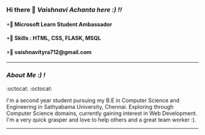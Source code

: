 ### Hi there 👋 _Vaishnavi Achanta here :) !!_
<h4>∘🤖 Microsoft Learn Student Ambassador<br></h4>
<h4>∘🤖 Skills : HTML, CSS, FLASK, MSQL <br></h4>
<h4>∘🤖 vaishnavityra712@gmail.com</h4>

<hr>

### _About Me :) !_ 
:octocat:
:octocat:
<p>I'm a second year student pursuing my B.E in Computer Science and Engineering in Sathyabama University, Chennai. Exploring through Computer Science domains, currently gaining interest in Web Development. I'm a very quick grasper and love to help others and a great team worker :). </p>

<hr>
 


<!--
**vaishnavityra712/vaishnavityra712** is a ✨ _special_ ✨ repository because its `README.md` (this file) appears on your GitHub profile.

Here are some ideas to get you started:

- 🔭 I’m currently working on ...
- 🌱 I’m currently learning ...
- 👯 I’m looking to collaborate on ...
- 🤔 I’m looking for help with ...
- 💬 Ask me about ...
- 📫 How to reach me: ...
- 😄 Pronouns: ...
- ⚡ Fun fact: ...


-->
